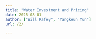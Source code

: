 ```yaml
---
title: "Water Investment and Pricing"
date: 2025-08-01
author: ["Will Rafey", "Yangkeun Yun"]
url: /2/

---
```

